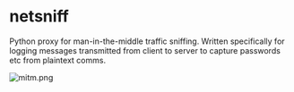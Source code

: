 # netsniff

Python proxy for man-in-the-middle traffic sniffing. Written specifically for
logging messages transmitted from client to server to capture passwords etc
from plaintext comms.

![mitm.png](https://raw.githubusercontent.com/qnrq/netsniff/master/mitm.png)
